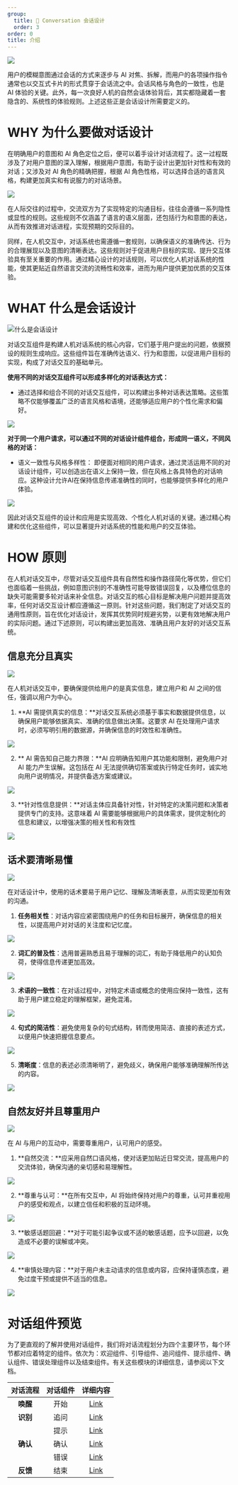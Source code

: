 ```yaml
---
group:
  title: 💭 Conversation 会话设计
  order: 3
order: 0
title: 介绍
---
```


![](https://mdn.alipayobjects.com/huamei_iwk9zp/afts/img/A*ohp_SLO1eaEAAAAAAAAAAAAADgCCAQ/fmt.webp)

用户的模糊意图通过会话的方式来逐步与 AI 对焦、拆解，而用户的各项操作指令通常也以交互式卡片的形式贯穿于会话流之中。会话风格与角色的一致性，也是 AI 体验的关键。此外，每一次良好人机的自然会话体验背后，其实都隐藏着一套隐含的、系统性的体验规则。上述这些正是会话设计所需要定义的。

<h1 id="eK9zH">WHY 为什么要做对话设计</h1>

在明确用户的意图和 AI 角色定位之后，便可以着手设计对话流程了。这一过程既涉及了对用户意图的深入理解，根据用户意图，有助于设计出更加针对性和有效的对话；又涉及对 AI 角色的精确把握，根据 AI 角色性格，可以选择合适的语言风格，构建更加真实和有说服力的对话场景。

![](https://mdn.alipayobjects.com/huamei_iwk9zp/afts/img/A*C94kQK-GA9QAAAAAAAAAAAAADgCCAQ/fmt.webp)

在人际交往的过程中，交流双方为了实现特定的沟通目标，往往会遵循一系列隐性或显性的规则。这些规则不仅涵盖了语言的语义层面，还包括行为和意图的表达，从而有效推进对话进程，实现预期的交际目的。

同样，在人机交互中，对话系统也需遵循一套规则，以确保语义的准确传达、行为的合理展现以及意图的清晰表达。这些规则对于促进用户目标的实现、提升交互体验具有至关重要的作用。通过精心设计的对话规则，可以优化人机对话系统的性能，使其更贴近自然语言交流的流畅性和效率，进而为用户提供更加优质的交互体验。

<h1 id="wL1EV">WHAT 什么是会话设计</h1>

![什么是会话设计](https://mdn.alipayobjects.com/huamei_iwk9zp/afts/img/A*QI3xQrObsI4AAAAAAAAAAAAADgCCAQ/fmt.webp)

对话交互组件是构建人机对话系统的核心内容，它们基于用户提出的问题，依据预设的规则生成响应。这些组件旨在准确传达语义、行为和意图，以促进用户目标的实现，构成了对话交互的基础单元。

**使用不同的对话交互组件可以形成多样化的对话表达方式：**

- 通过选择和组合不同的对话交互组件，可以构建出多种对话表达策略。这些策略不仅能够覆盖广泛的语言风格和语境，还能够适应用户的个性化需求和偏好。

![](https://mdn.alipayobjects.com/huamei_iwk9zp/afts/img/A*QROUQbGlvcwAAAAAAAAAAAAADgCCAQ/fmt.webp)

**对于同一个用户请求，可以通过不同的对话设计组件组合，形成同一语义，不同风格的对话：**

- 语义一致性与风格多样性： 即便面对相同的用户请求，通过灵活运用不同的对话设计组件，可以创造出在语义上保持一致，但在风格上各具特色的对话响应。这种设计允许AI在保持信息传递准确性的同时，也能够提供多样化的用户体验。

![](https://mdn.alipayobjects.com/huamei_iwk9zp/afts/img/A*2q8gQZMp9l4AAAAAAAAAAAAADgCCAQ/fmt.webp)

因此对话交互组件的设计和应用是实现高效、个性化人机对话的关键。通过精心构建和优化这些组件，可以显著提升对话系统的性能和用户的交互体验。

<h1 id="x7aAE">HOW 原则</h1>

在人机对话交互中，尽管对话交互组件具有自然性和操作路径简化等优势，但它们也面临着一些挑战，例如意图识别的不准确性可能导致错误回复，以及槽位信息的缺失可能需要多轮对话来补全信息。对话交互的核心目标是解决用户问题并提高效率，任何对话交互设计都应遵循这一原则。针对这些问题，我们制定了对话交互的通用性原则，旨在优化对话设计，发挥其优势同时规避劣势，以更有效地解决用户的实际问题。通过下述原则，可以构建出更加高效、准确且用户友好的对话交互系统。

<h2 id="iA1bl">信息充分且真实</h2>

![](https://mdn.alipayobjects.com/huamei_iwk9zp/afts/img/A*h_9JQLDK_JIAAAAAAAAAAAAADgCCAQ/fmt.webp)

在人机对话交互中，要确保提供给用户的是真实信息，建立用户和 AI 之间的信任，强调以用户为中心。

1. **AI 需提供真实的信息：**对话交互系统必须基于事实和数据提供信息，以确保用户能够依据真实、准确的信息做出决策。这要求 AI 在处理用户请求时，必须写明引用的数据源，并确保信息的时效性和准确性。

![](https://mdn.alipayobjects.com/huamei_iwk9zp/afts/img/A*_SoFRY_Rm30AAAAAAAAAAAAADgCCAQ/fmt.webp)

2. ** AI 需告知自己能力界限：**AI 应明确告知用户其功能和限制，避免用户对 AI 能力产生误解。这包括在 AI 无法提供确切答案或执行特定任务时，诚实地向用户说明情况，并提供备选方案或建议。

![](https://mdn.alipayobjects.com/huamei_iwk9zp/afts/img/A*83p9R7JFirgAAAAAAAAAAAAADgCCAQ/fmt.webp)

3. **针对性信息提供：**对话主体应具备针对性，针对特定的决策问题和决策者提供专门的支持。这意味着 AI 需要能够根据用户的具体需求，提供定制化的信息和建议，以增强决策的相关性和有效性

![](https://mdn.alipayobjects.com/huamei_iwk9zp/afts/img/A*BEkxTZKqypgAAAAAAAAAAAAADgCCAQ/fmt.webp)

<h2 id="LUxrI">话术要清晰易懂</h2>

![](https://mdn.alipayobjects.com/huamei_iwk9zp/afts/img/A*BEkxTZKqypgAAAAAAAAAAAAADgCCAQ/fmt.webp)

在对话设计中，使用的话术要易于用户记忆、理解及清晰表意，从而实现更加有效的沟通。

1. **任务相关性**：对话内容应紧密围绕用户的任务和目标展开，确保信息的相关性，以提高用户对对话的关注度和记忆度。

![](https://mdn.alipayobjects.com/huamei_iwk9zp/afts/img/A*wSo8Qa4UqI4AAAAAAAAAAAAADgCCAQ/fmt.webp)

2. **词汇的普及性**：选用普遍熟悉且易于理解的词汇，有助于降低用户的认知负荷，使得信息传递更加高效。

![](https://mdn.alipayobjects.com/huamei_iwk9zp/afts/img/A*VSkrRLuLN2kAAAAAAAAAAAAADgCCAQ/fmt.webp)

3. **术语的一致性**：在对话过程中，对特定术语或概念的使用应保持一致性，这有助于用户建立稳定的理解框架，避免混淆。

![](https://mdn.alipayobjects.com/huamei_iwk9zp/afts/img/A*myBASJk_wp0AAAAAAAAAAAAADgCCAQ/fmt.webp)

4. **句式的简洁性**：避免使用复杂的句式结构，转而使用简洁、直接的表述方式，以便用户快速把握信息要点。

![](https://mdn.alipayobjects.com/huamei_iwk9zp/afts/img/A*tRXKSahVc4wAAAAAAAAAAAAADgCCAQ/fmt.webp)

5. **清晰度**：信息的表述必须清晰明了，避免歧义，确保用户能够准确理解所传达的内容。

![](https://mdn.alipayobjects.com/huamei_iwk9zp/afts/img/A*flR6QIBpFq0AAAAAAAAAAAAADgCCAQ/fmt.webp)

<h2 id="r7Mfm">自然友好并且尊重用户</h2>

![](https://mdn.alipayobjects.com/huamei_iwk9zp/afts/img/A*Dkx5Tat2d6IAAAAAAAAAAAAADgCCAQ/fmt.webp)

在 AI 与用户的互动中，需要尊重用户，认可用户的感受。

1. **自然交流：**应采用自然口语风格，使对话更加贴近日常交流，提高用户的交流体验，确保沟通的亲切感和易理解性。

![](https://mdn.alipayobjects.com/huamei_iwk9zp/afts/img/A*hKpWR56DgjAAAAAAAAAAAAAADgCCAQ/fmt.webp)

2. **尊重与认可：**在所有交互中，AI 将始终保持对用户的尊重，认可并重视用户的感受和观点，以建立信任和积极的互动环境。

![](https://mdn.alipayobjects.com/huamei_iwk9zp/afts/img/A*WalpQrw9VvEAAAAAAAAAAAAADgCCAQ/fmt.webp)

3. **敏感话题回避：**对于可能引起争议或不适的敏感话题，应予以回避，以免造成不必要的误解或冲突。

![](https://mdn.alipayobjects.com/huamei_iwk9zp/afts/img/A*vY0wTbb5QKYAAAAAAAAAAAAADgCCAQ/fmt.webp)

4. **审慎处理内容：**对于用户未主动请求的信息或内容，应保持谨慎态度，避免过度干预或提供不适当的信息。

![](https://mdn.alipayobjects.com/huamei_iwk9zp/afts/img/A*I2fZTL6_FpgAAAAAAAAAAAAADgCCAQ/fmt.webp)

<h1 id="RtSiO">对话组件预览</h1>

为了更直观的了解并使用对话组件，我们将对话流程划分为四个主要环节，每个环节都对应着特定的组件。依次为：欢迎组件、引导组件、追问组件、提示组件、确认组件、错误处理组件以及结束组件。有关这些模块的详细信息，请参阅以下文档。

| **对话流程** | **对话组件** |                           **详细内容**                            |
| :----------: | :----------: | :---------------------------------------------------------------: |
|   **唤醒**   |     开始     | [ Link](https://www.yuque.com/ant-design/ierwgq/qm1gguw5cd4uoyzn) |
|   **识别**   |     追问     | [Link](https://www.yuque.com/ant-design/ierwgq/bkznpghceqmlc576)  |
|              |     提示     | [Link](https://www.yuque.com/ant-design/ierwgq/fdpn5vbn465d18oc)  |
|   **确认**   |     确认     | [Link](https://www.yuque.com/ant-design/ierwgq/yg5ka8fs2p2qc28a)  |
|              |     错误     | [ Link](https://www.yuque.com/ant-design/ierwgq/scvwns3hqzc6so9v) |
|   **反馈**   |     结束     | [ Link](https://www.yuque.com/ant-design/ierwgq/ik6irl09twqg0hnx) |
